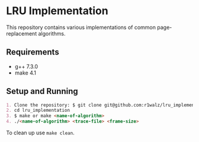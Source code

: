# LRU Implementation

This repository contains various implementations of common page-replacement algorithms.

## Requirements

- g++ 7.3.0
- make 4.1

## Setup and Running

```md
1. Clone the repository: $ git clone git@github.com:r1walz/lru_implementation
2. cd lru_implementation
3. $ make or make <name-of-algorithm>
4. ./<name-of-algorithm> <trace-file> <frame-size>
```

To clean up use `make clean`.
